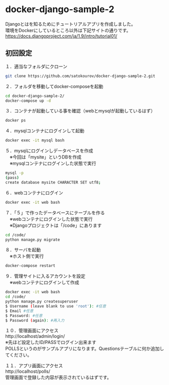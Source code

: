 # docker-django-sample-2
Djangoとはを知るためにチュートリアルアプリを作成しました。  
環境をDockerにしているところ以外は下記サイトの通りです。  
https://docs.djangoproject.com/ja/1.9/intro/tutorial01/

## 初回設定
１．適当なフォルダにクローン
```bash
git clone https://github.com/satokourov/docker-django-sample-2.git
```

２．フォルダを移動してdocker-composeを起動
```bash
cd docker-django-sample-2/
docker-compose up -d
```

３．コンテナが起動している事を確認（webとmysqlが起動しているはず）
```bash
docker ps
```

４．mysqlコンテナにログインして起動
```bash
docker exec -it mysql bash
```

５．mysqlにログインしデータベースを作成  
　※今回は「mysite」というDBを作成  
　※mysqlコンテナにログインした状態で実行
```bash
mysql -p
(pass)
create database mysite CHARACTER SET utf8;
```

６．webコンテナにログイン
```bash
docker exec -it web bash
```

７．「５」で作ったデータベースにテーブルを作る  
　※webコンテナにログインした状態で実行  
　※Djangoプロジェクトは「/code」にあります  
```bash
cd /code/
python manage.py migrate
```

８．サーバを起動  
　※ホスト側で実行
```bash
docker-compose restart
```

９．管理サイトに入るアカウントを設定  
　※webコンテナにログインして作成
```bash
docker exec -it web bash
cd /code/ 
python manage.py createsuperuser
$ Username (leave blank to use 'root'): #任意
$ Email #任意
$ Password: #任意
$ Password (again): #再入力
```

１０．管理画面にアクセス  
http://localhost/admin/login/  
※先ほど設定したID/PASSでログイン出来ます  
POLLSというのがサンプルアプリになります。Questionsテーブルに何か追加してください。

１１．アプリ画面にアクセス  
http://localhost/polls/  
管理画面で登録した内容が表示されているはずです。
